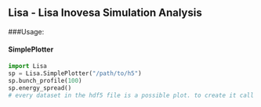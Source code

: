 ## Lisa - Lisa Inovesa Simulation Analysis

###Usage:

#### SimplePlotter

```python
import Lisa
sp = Lisa.SimplePlotter("/path/to/h5")
sp.bunch_profile(100)
sp.energy_spread()
# every dataset in the hdf5 file is a possible plot. to create it call the associated function
```
